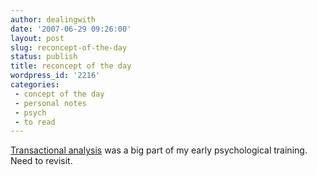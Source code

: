 ```yaml
---
author: dealingwith
date: '2007-06-29 09:26:00'
layout: post
slug: reconcept-of-the-day
status: publish
title: reconcept of the day
wordpress_id: '2216'
categories:
 - concept of the day
 - personal notes
 - psych
 - to read
---
```


[Transactional analysis][1] was a big part of my early psychological training.
Need to revisit.

   [1]:
http://en.wikipedia.org/wiki/Transactional_analysis#Kinds_of_transactions

